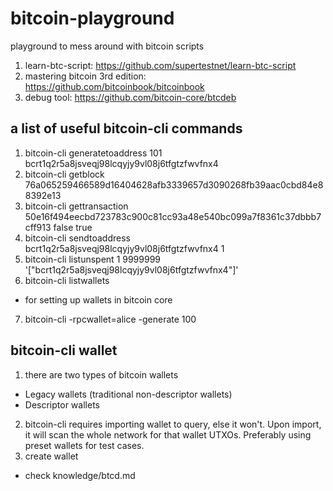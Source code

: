 # bitcoin-playground
playground to mess around with bitcoin scripts

1. learn-btc-script: https://github.com/supertestnet/learn-btc-script
2. mastering bitcoin 3rd edition: https://github.com/bitcoinbook/bitcoinbook
3. debug tool: https://github.com/bitcoin-core/btcdeb

## a list of useful bitcoin-cli commands
1. bitcoin-cli generatetoaddress 101 bcrt1q2r5a8jsveqj98lcqyjy9vl08j6tfgtzfwvfnx4
2. bitcoin-cli getblock 76a065259466589d16404628afb3339657d3090268fb39aac0cbd84e88392e13
3. bitcoin-cli gettransaction 50e16f494eecbd723783c900c81cc93a48e540bc099a7f8361c37dbbb7cff913 false true
4. bitcoin-cli sendtoaddress bcrt1q2r5a8jsveqj98lcqyjy9vl08j6tfgtzfwvfnx4 1
5. bitcoin-cli listunspent 1 9999999 '["bcrt1q2r5a8jsveqj98lcqyjy9vl08j6tfgtzfwvfnx4"]'
6. bitcoin-cli listwallets
* for setting up wallets in bitcoin core
7. bitcoin-cli -rpcwallet=alice -generate 100

## bitcoin-cli wallet
1. there are two types of bitcoin wallets
* Legacy wallets (traditional non-descriptor wallets)
* Descriptor wallets

2. bitcoin-cli requires importing wallet to query, else it won't. Upon import, it will scan the whole network for that wallet UTXOs. Preferably using preset wallets for test cases.
3. create wallet
* check knowledge/btcd.md